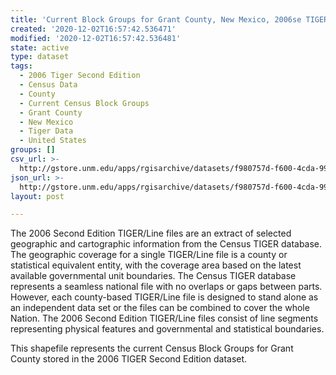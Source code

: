 ```yaml
---
title: 'Current Block Groups for Grant County, New Mexico, 2006se TIGER'
created: '2020-12-02T16:57:42.536471'
modified: '2020-12-02T16:57:42.536481'
state: active
type: dataset
tags:
  - 2006 Tiger Second Edition
  - Census Data
  - County
  - Current Census Block Groups
  - Grant County
  - New Mexico
  - Tiger Data
  - United States
groups: []
csv_url: >-
  http://gstore.unm.edu/apps/rgisarchive/datasets/f980757d-f600-4cda-99de-fe03db10316e/tgr2006se_gran_grpcu.derived.csv
json_url: >-
  http://gstore.unm.edu/apps/rgisarchive/datasets/f980757d-f600-4cda-99de-fe03db10316e/tgr2006se_gran_grpcu.derived.json
layout: post

---
```

The 2006 Second Edition TIGER/Line files are an extract of selected geographic and cartographic information from the Census TIGER database.  The geographic coverage for a single TIGER/Line file is a county or statistical equivalent entity, with the coverage area based on the latest available governmental unit boundaries. The Census TIGER database represents a seamless national file with no overlaps or gaps between parts.  However, each county-based TIGER/Line file is designed to stand alone as an independent data set or the files can be combined to cover the whole Nation.  The 2006 Second Edition  TIGER/Line files consist of line segments representing physical features and governmental and statistical boundaries.  

This shapefile represents the current Census Block Groups for Grant County stored in the 2006 TIGER Second Edition dataset.
